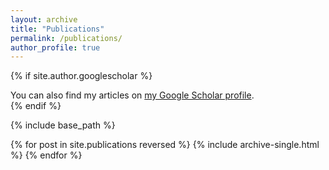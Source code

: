 ```yaml
---
layout: archive
title: "Publications"
permalink: /publications/
author_profile: true
---
```


{% if site.author.googlescholar %}
  <div class="wordwrap">You can also find my articles on <a href="[{{site.author.googlescholar}}](https://scholar.google.com/citations?hl=en&user=7daNLEAAAAAJ&view_op=list_works&gmla=AKKJWFe5gcSsqvqmLdHVrzeP5B2RM2TYtf3XT778Q4p2qYxqyWfy67jA_tm7A8NYMucAdj_qfuQrL00DLxHK-rmB)https://scholar.google.com/citations?hl=en&user=7daNLEAAAAAJ&view_op=list_works&gmla=AKKJWFe5gcSsqvqmLdHVrzeP5B2RM2TYtf3XT778Q4p2qYxqyWfy67jA_tm7A8NYMucAdj_qfuQrL00DLxHK-rmB">my Google Scholar profile</a>.</div>
{% endif %}

{% include base_path %}

{% for post in site.publications reversed %}
  {% include archive-single.html %}
{% endfor %}
